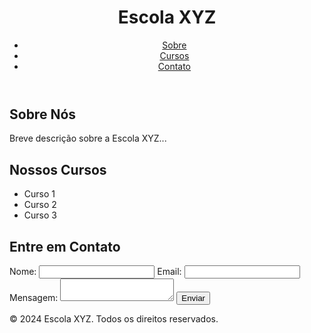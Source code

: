 <!DOCTYPE html>
<html lang="pt-br">

<head>
  <meta charset="UTF-8">
  <meta name="viewport" content="width=device-width, initial-scale=1.0">
  <title>O Pequeno Mercado on</title>
  <link rel="stylesheet" href="site.escolar.css">
</head>

<body>
  <header>
    <h1>Escola XYZ</h1>
    <nav>
      <ul>
        <li><a href="#sobre">Sobre</a></li>
        <li><a href="#cursos">Cursos</a></li>
        <li><a href="#contato">Contato</a></li>
      </ul>
    </nav>
  </header>

  <section id="sobre">
    <h2>Sobre Nós</h2>
    <p>Breve descrição sobre a Escola XYZ...</p>
  </section>

  <section id="cursos">
    <h2>Nossos Cursos</h2>
    <ul>
      <li>Curso 1</li>
      <li>Curso 2</li>
      <li>Curso 3</li>
    </ul>
  </section>

  <section id="contato">
    <h2>Entre em Contato</h2>
    <form action="enviar_email.php" method="post">
      <label for="nome">Nome:</label>
      <input type="text" id="nome" name="nome" required>
      <label for="email">Email:</label>
      <input type="email" id="email" name="email" required>
      <label for="mensagem">Mensagem:</label>
      <textarea id="mensagem" name="mensagem" required></textarea>
      <button type="submit">Enviar</button>
    </form>
  </section>

  <footer>
    <p>&copy; 2024 Escola XYZ. Todos os direitos reservados.</p>
  </footer>
</body>

</html>
